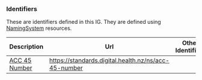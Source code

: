 
### Identifiers

These are identifiers defined in this IG. They are defined using [NamingSystem](http://hl7.org/fhir/namingsystem.html) resources.

<div class="tableGridded"></div>

|Description | Url | Other Identifiers |Responsible |
|--- |--- | --- | ---|
|[ACC 45 Number](https://build.fhir.org/ig/HL7NZ/nzbase/namingSystems.html) |https://standards.digital.health.nz/ns/acc-45-number| |HISO |
